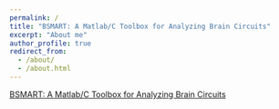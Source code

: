```yaml
---
permalink: /
title: "BSMART: A Matlab/C Toolbox for Analyzing Brain Circuits"
excerpt: "About me"
author_profile: true
redirect_from: 
  - /about/
  - /about.html
---
```


[BSMART: A Matlab/C Toolbox for Analyzing Brain Circuits](http://www.brain-smart.org/)
